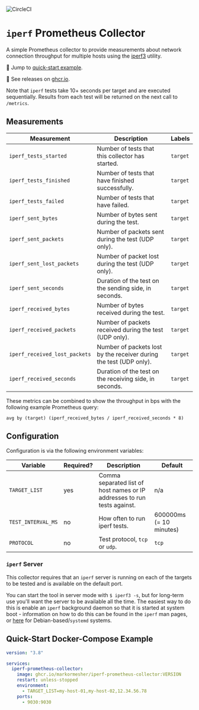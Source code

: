 ![CircleCI](https://img.shields.io/circleci/build/github/markormesher/iperf-prometheus-collector)

# `iperf` Prometheus Collector

A simple Prometheus collector to provide measurements about network connection throughput for multiple hosts using the [iperf3](https://iperf.fr/) utility.

:rocket: Jump to [quick-start example](#quick-start-docker-compose-example).

:whale: See releases on [ghcr.io](https://ghcr.io/markormesher/iperf-prometheus-collector).

Note that `iperf` tests take 10+ seconds per target and are executed sequentially. Results from each test will be returned on the next call to `/metrics`.

## Measurements

| Measurement                   | Description                                                        | Labels   |
| ----------------------------- | ------------------------------------------------------------------ | -------- |
| `iperf_tests_started`         | Number of tests that this collector has started.                   | `target` |
| `iperf_tests_finished`        | Number of tests that have finished successfully.                   | `target` |
| `iperf_tests_failed`          | Number of tests that have failed.                                  | `target` |
| `iperf_sent_bytes`            | Number of bytes sent during the test.                              | `target` |
| `iperf_sent_packets`          | Number of packets sent during the test (UDP only).                 | `target` |
| `iperf_sent_lost_packets`     | Number of packet lost during the test (UDP only).                  | `target` |
| `iperf_sent_seconds`          | Duration of the test on the sending side, in seconds.              | `target` |
| `iperf_received_bytes`        | Number of bytes received during the test.                          | `target` |
| `iperf_received_packets`      | Number of packets received during the test (UDP only).             | `target` |
| `iperf_received_lost_packets` | Number of packets lost by the receiver during the test (UDP only). | `target` |
| `iperf_received_seconds`      | Duration of the test on the receiving side, in seconds.            | `target` |

These metrics can be combined to show the throughput in bps with the following example Prometheus query:

```
avg by (target) (iperf_received_bytes / iperf_received_seconds * 8)
```

## Configuration

Configuration is via the following environment variables:

| Variable           | Required? | Description                                                              | Default                 |
| ------------------ | --------- | ------------------------------------------------------------------------ | ----------------------- |
| `TARGET_LIST`      | yes       | Comma separated list of host names or IP addresses to run tests against. | n/a                     |
| `TEST_INTERVAL_MS` | no        | How often to run iperf tests.                                            | 600000ms (= 10 minutes) |
| `PROTOCOL`         | no        | Test protocol, `tcp` or `udp`.                                           | `tcp` |

### `iperf` Server

This collector requires that an `iperf` server is running on each of the targets to be tested and is available on the default port.

You can start the tool in server mode with `$ iperf3 -s`, but for long-term use you'll want the server to be available all the time. The easiest way to do this is enable an `iperf` background daemon so that it is started at system boot - information on how to do this can be found in the `iperf` man pages, or [here](https://askubuntu.com/questions/1251443/start-iperdf3-deamon-at-startup) for Debian-based/`systemd` systems.

## Quick-Start Docker-Compose Example

```yaml
version: "3.8"

services:
  iperf-prometheus-collector:
    image: ghcr.io/markormesher/iperf-prometheus-collector:VERSION
    restart: unless-stopped
    environment:
      - TARGET_LIST=my-host-01,my-host-02,12.34.56.78
    ports:
      - 9030:9030
```
